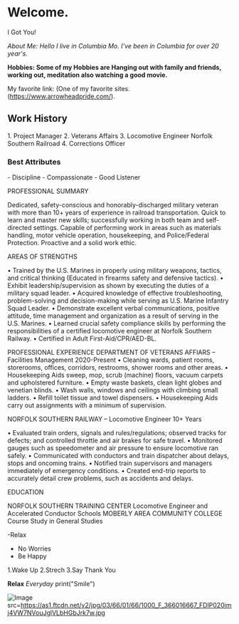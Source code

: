  <h1>Welcome.</h1>
   I Got You!
   
   *About Me: 
   Hello I live in Columbia Mo. I've been in Columbia for over 20 year's.* 
   
   **Hobbies: Some of my Hobbies are Hanging out with family and friends, working out, meditation also watching a good movie.**
   
   
   My favorite link:
  (One of my favorite sites. (https://www.arrowheadpride.com/).
  
  
  <h2>Work History</h2>
  1. Project Manager
  2. Veterans Affairs
  3. Locomotive Engineer Norfolk Southern Railroad
  4. Corrections Officer
  
  <h3>Best Attributes</h3>
  - Discipline
  - Compassionate
  - Good Listener

PROFESSIONAL SUMMARY

Dedicated, safety-conscious and honorably-discharged military veteran with more than 10+ years of experience in railroad transportation. Quick to learn and master new skills; successfully working in both team and self-directed settings. Capable of performing work in areas such as materials handling, motor vehicle operation, housekeeping, and Police/Federal Protection. Proactive and a solid work ethic.

AREAS OF STRENGTHS

•	Trained by the U.S. Marines in properly using military weapons, tactics, and critical thinking (Educated in firearms safety and defensive tactics).
•	Exhibit leadership/supervision as shown by executing the duties of a military squad leader.
•	Acquired knowledge of effective troubleshooting, problem-solving and decision-making while serving as U.S. Marine Infantry Squad Leader.
•	Demonstrate excellent verbal communications, positive attitude, time management and organization as a result of serving in the U.S. Marines.
•	Learned crucial safety compliance skills by performing the responsibilities of a certified locomotive engineer at Norfolk Southern Railway.
•	Certified in Adult First-Aid/CPR/AED-BL.	

PROFESSIONAL EXPERIENCE
  DEPARTMENT OF VETERANS AFFIARS – Facilities Management                      2020-Present
•	 Cleaning wards, patient rooms, storerooms, offices, corridors, restrooms, shower rooms and other areas.
•	Housekeeping Aids sweep, mop, scrub (machine) floors, vacuum carpets and upholstered furniture.
•	Empty waste baskets, clean light globes and venetian blinds.
•	Wash walls, windows and ceilings with climbing small ladders.
•	Refill toilet tissue and towel dispensers.
•	Housekeeping Aids carry out assignments with a minimum of supervision.

	



NORFOLK SOUTHERN RAILWAY – Locomotive Engineer	10+ Years

•	Evaluated train orders, signals and rules/regulations; observed tracks for defects; and controlled throttle and air brakes for safe travel.
•	Monitored gauges such as speedometer and air pressure to ensure locomotive ran safely.
•	Communicated with conductors and train dispatcher about delays, stops and oncoming trains.
•	Notified train supervisors and managers immediately of emergency conditions.
•	Created end-trip reports to accurately detail crew problems, such as accidents and delays.

EDUCATION

NORFOLK SOUTHERN TRAINING CENTER
Locomotive Engineer and Accelerated Conductor Schools
MOBERLY AREA COMMUNITY COLLEGE
Course Study in General Studies


-Relax
- No Worries
- Be Happy

1.Wake Up
2.Strech
3.Say Thank You


**Relax** _Everyday_ print("Smile")

![Image](src)src=https://as1.ftcdn.net/v2/jpg/03/66/01/66/1000_F_366016667_FDlP020imj4VW7NVouJglVLbHGbJrk7w.jpg
  

